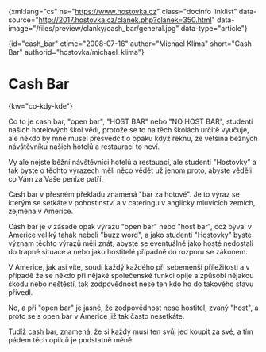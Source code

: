 
{xml:lang="cs" ns="https://www.hostovka.cz" class="docinfo linklist" data-source="http://2017.hostovka.cz/clanek.php?clanek=350.html" data-image="/files/preview/clanky/cash_bar/general.jpg" data-type="article"}

{id="cash\_bar" ctime="2008-07-16" author="Michael Klíma" short="Cash Bar" authorid="hostovka/michael\_klima"}

# Cash Bar

<!-- generated attribute kw by user_udpatekw.sh on 2019-03-13, do not edit -->

{kw="co-kdy-kde"}

Co to je cash bar, "open bar", "HOST BAR" nebo "NO HOST BAR", studenti našich hotelových škol vědí, protože se to na těch školách určitě vyučuje, ale někdo by mně musel přesvědčit o opaku když řeknu, že většina běžných návštěvníku našich hotelů a restaurací to neví.

Vy ale nejste běžní návštěvníci hotelů a restauací, ale studenti "Hostovky" a tak byste o těchto výrazech měli něco vědět už jenom proto, abyste věděli co Vám za Vaše peníze patří.

Cash bar v přesném překladu znamená "bar za hotové". Je to výraz se kterým se setkáte v pohostinství a v cateringu v anglicky mluvících zemích, zejména v Americe.

Cash bar je v zásadě opak výrazu "open bar" nebo "host bar", což býval v Americe veliký tahák neboli "buzz word", a jako studenti "Hostovky" byste význam těchto výrazů měli znát, abyste se eventuálně jako hosté nedostali do trapné situace a nebo jako hostitelé případně do rozporu se zákonem.

V Americe, jak asi víte, soudí každý každého při sebemenší příležitosti a v případě že se někdo při nějaké společenské funkci opije a způsobí nějakou škodu nebo neštěstí, tak zodpovědnost nese ten kdo ho do takového stavu přivedl.

No, a při "open bar" je jasné, že zodpovědnost nese hostitel, zvaný "host", a proto se s open bar v Americe již tak často nesetkáte.

Tudíž cash bar, znamená, že si každý musí ten svůj jed koupit za své, a tím pádem těch opilců je podstatně méně.

